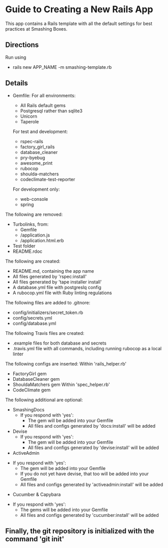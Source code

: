 # Guide to Creating a New Rails App

This app contains a Rails template with all the default settings for best practices at Smashing Boxes.

## Directions
Run using
* rails new APP_NAME -m smashing-template.rb

## Details

* Gemfile:
  For all environments:
  - All Rails default gems
  - Postgresql rather than sqlite3
  - Unicorn
  - Taperole

  For test and development:
  - rspec-rails
  - factory_girl_rails
  - database_cleaner
  - pry-byebug
  - awesome_print
  - rubocop
  - shoulda-matchers
  - codeclimate-test-reporter

  For development only:
  - web-console
  - spring

The following are removed:
* Turbolinks, from:
  - Gemfile
  - /application.js
  - /application.html.erb
* Test folder
* README.rdoc

The following are created:
* README.md, containing the app name
* All files generated by 'rspec:install'
* All files generated by 'tape installer install'
* A database.yml file with postgreslq config
* A rubocop.yml file with Ruby linting regulations

The following files are added to .gitnore:
* config/initializers/secret_token.rb
* config/secrets.yml
* config/database.yml

The following Travis files are created:
* .example files for both database and secrets
* .travis.yml file with all commands, including running rubocop as a local linter

The following configs are inserted:
Within 'rails_helper.rb'
* FactoryGirl gem
* DatabaseCleaner gem
* ShouldaMatchers gem
Within 'spec_helper.rb'
* CodeClimate gem

The following additional are optional:
* SmashingDocs
  - If you respond with 'yes':
    - The gem will be added into your Gemfile
    - All files and configs generated by 'docs:install' will be added
* Devise
  - If you respond with 'yes':
    - The gem will be added into your Gemfile
    - All files and configs generated by 'devise:install' will be added
* ActiveAdmin
- If you respond with 'yes':
  - The gem will be added into your Gemfile
  - If you do not yet have devise, that too will be added into your Gemfile
  - All files and configs generated by 'activeadmin:install' will be added
* Cucumber & Capybara
- If you respond with 'yes':
  - The gems will be added into your Gemfile
  - All files and configs generated by 'cucumber:install' will be added

## Finally, the git repository is initialized with the command 'git init'
